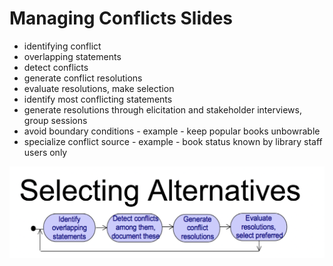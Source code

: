 # Managing Conflicts Slides

* identifying conflict
* overlapping statements 
* detect conflicts
* generate conflict resolutions
* evaluate resolutions, make selection
* identify most conflicting statements
* generate resolutions through elicitation and stakeholder interviews, group sessions
* avoid boundary conditions - example - keep popular books unbowrable
* specialize conflict source - example - book status known by library staff users only

![conflict-resolution-alternative](/assets/conflict-resolution-alternative.png)